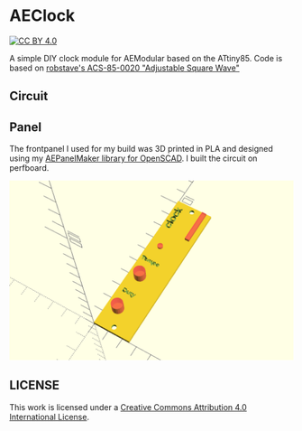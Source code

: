 # AEClock
[![CC BY 4.0][cc-by-shield]][cc-by]

A simple DIY clock module for AEModular based on the ATtiny85. Code is based on [robstave's ACS-85-0020 "Adjustable Square Wave"](https://github.com/robstave/ArduinoComponentSketches/tree/master/ACS-85%20ATTiny85%20sketches/ACS-85-0020 
)

## Circuit

## Panel
The frontpanel I used for my build was 3D printed in PLA and designed using my [AEPanelMaker library for OpenSCAD](https://github.com/benjiaomodular/AEPanelMaker). I built the circuit on perfboard.

![AEClock front panel](/AEClockPanel.png)


## LICENSE
This work is licensed under a
[Creative Commons Attribution 4.0 International License][cc-by].

[cc-by]: http://creativecommons.org/licenses/by/4.0/
[cc-by-shield]: https://img.shields.io/badge/License-CC%20BY%204.0-lightgrey.svg
